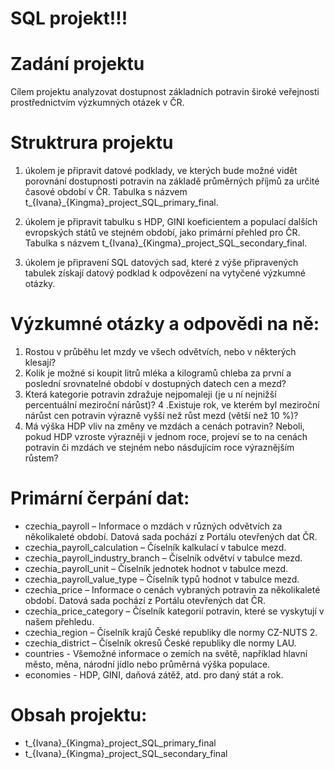# SQL projekt!!!

# Zadání projektu
Cílem projektu analyzovat dostupnost základních potravin široké veřejnosti prostřednictvím výzkumných otázek v ČR.

# Struktrura projektu
1. úkolem je připravit datové podklady, ve kterých bude možné vidět porovnání dostupnosti potravin na základě průměrných příjmů za určité časové období v ČR. Tabulka s názvem t_{Ivana}_{Kingma}_project_SQL_primary_final.

2. úkolem je připravit tabulku s HDP, GINI koeficientem a populací dalších evropských států ve stejném období, jako primární přehled pro ČR. Tabulka s názvem t_{Ivana}_{Kingma}_project_SQL_secondary_final. 

3. úkolem je připravení SQL datových sad, které z výše připravených tabulek získají datový podklad k odpovězení na vytyčené výzkumné otázky.

# Výzkumné otázky a odpovědi na ně:

1. Rostou v průběhu let mzdy ve všech odvětvích, nebo v některých klesají?
2. Kolik je možné si koupit litrů mléka a kilogramů chleba za první a poslední srovnatelné období v dostupných datech cen a mezd?
3. Která kategorie potravin zdražuje nejpomaleji (je u ní nejnižší percentuální meziroční nárůst)?
4 .Existuje rok, ve kterém byl meziroční nárůst cen potravin výrazně vyšší než růst mezd (větší než 10 %)?
5. Má výška HDP vliv na změny ve mzdách a cenách potravin? Neboli, pokud HDP vzroste výrazněji v jednom roce, projeví se to na cenách potravin či mzdách ve stejném nebo násdujícím roce výraznějším růstem?

# Primární čerpání dat: 
- czechia_payroll – Informace o mzdách v různých odvětvích za několikaleté období. Datová sada pochází z Portálu otevřených dat ČR.
- czechia_payroll_calculation – Číselník kalkulací v tabulce mezd.
- czechia_payroll_industry_branch – Číselník odvětví v tabulce mezd.
- czechia_payroll_unit – Číselník jednotek hodnot v tabulce mezd.
- czechia_payroll_value_type – Číselník typů hodnot v tabulce mezd.
- czechia_price – Informace o cenách vybraných potravin za několikaleté období. Datová sada pochází z Portálu otevřených dat ČR.
- czechia_price_category – Číselník kategorií potravin, které se vyskytují v našem přehledu.
- czechia_region – Číselník krajů České republiky dle normy CZ-NUTS 2.
- czechia_district – Číselník okresů České republiky dle normy LAU.
- countries - Všemožné informace o zemích na světě, například hlavní město, měna, národní jídlo nebo průměrná výška populace.
- economies - HDP, GINI, daňová zátěž, atd. pro daný stát a rok.

# Obsah projektu:
- t_{Ivana}_{Kingma}_project_SQL_primary_final
- t_{Ivana}_{Kingma}_project_SQL_secondary_final






